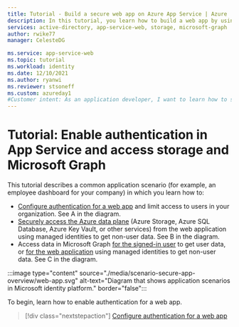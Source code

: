 ```yaml
---
title: Tutorial - Build a secure web app on Azure App Service | Azure
description: In this tutorial, you learn how to build a web app by using Azure App Service, enable authentication, call Azure Storage, and call Microsoft Graph. 
services: active-directory, app-service-web, storage, microsoft-graph
author: rwike77
manager: CelesteDG

ms.service: app-service-web
ms.topic: tutorial
ms.workload: identity
ms.date: 12/10/2021
ms.author: ryanwi
ms.reviewer: stsoneff
ms.custom: azureday1
#Customer intent: As an application developer, I want to learn how to secure access to a web app running on Azure App Service.
---
```


# Tutorial: Enable authentication in App Service and access storage and Microsoft Graph

This tutorial describes a common application scenario (for example, an employee dashboard for your company) in which you learn how to:

- [Configure authentication for a web app](scenario-secure-app-authentication-app-service.md) and limit access to users in your organization. See A in the diagram.
- [Securely access the Azure data plane](scenario-secure-app-access-storage.md) (Azure Storage, Azure SQL Database, Azure Key Vault, or other services) from the web application using managed identities to get non-user data. See B in the diagram.
- Access data in Microsoft Graph [for the signed-in user](scenario-secure-app-access-microsoft-graph-as-user.md) to get user data, or [for the web application](scenario-secure-app-access-microsoft-graph-as-app.md) using managed identities to get non-user data. See C in the diagram.

:::image type="content" source="./media/scenario-secure-app-overview/web-app.svg" alt-text="Diagram that shows application scenarios in Microsoft identity platform." border="false":::

To begin, learn how to enable authentication for a web app.

> [!div class="nextstepaction"]
> [Configure authentication for a web app](scenario-secure-app-authentication-app-service.md)
